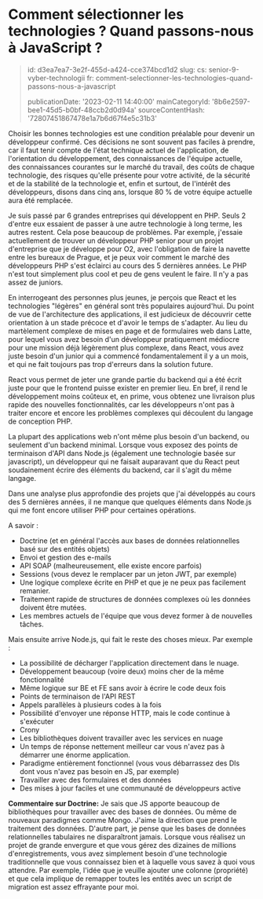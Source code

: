 Comment sélectionner les technologies ? Quand passons-nous à JavaScript ?
=========================================================================

> id: d3ea7ea7-3e2f-455d-a424-cce374bcd1d2
> slug:
> 	cs: senior-9-vyber-technologii
> 	fr: comment-selectionner-les-technologies-quand-passons-nous-a-javascript
> 
> publicationDate: '2023-02-11 14:40:00'
> mainCategoryId: '8b6e2597-bee1-45d5-b0bf-48ccb2d0d94a'
> sourceContentHash: '72807451867478e1a7b6d67f4e5c31b3'

Choisir les bonnes technologies est une condition préalable pour devenir un développeur confirmé. Ces décisions ne sont souvent pas faciles à prendre, car il faut tenir compte de l'état technique actuel de l'application, de l'orientation du développement, des connaissances de l'équipe actuelle, des connaissances courantes sur le marché du travail, des coûts de chaque technologie, des risques qu'elle présente pour votre activité, de la sécurité et de la stabilité de la technologie et, enfin et surtout, de l'intérêt des développeurs, disons dans cinq ans, lorsque 80 % de votre équipe actuelle aura été remplacée.

Je suis passé par 6 grandes entreprises qui développent en PHP. Seuls 2 d'entre eux essaient de passer à une autre technologie à long terme, les autres restent. Cela pose beaucoup de problèmes. Par exemple, j'essaie actuellement de trouver un développeur PHP senior pour un projet d'entreprise que je développe pour O2, avec l'obligation de faire la navette entre les bureaux de Prague, et je peux voir comment le marché des développeurs PHP s'est éclairci au cours des 5 dernières années. Le PHP n'est tout simplement plus cool et peu de gens veulent le faire. Il n'y a pas assez de juniors.

En interrogeant des personnes plus jeunes, je perçois que React et les technologies "légères" en général sont très populaires aujourd'hui. Du point de vue de l'architecture des applications, il est judicieux de découvrir cette orientation à un stade précoce et d'avoir le temps de s'adapter. Au lieu du martèlement complexe de mises en page et de formulaires web dans Latte, pour lequel vous avez besoin d'un développeur pratiquement médiocre pour une mission déjà légèrement plus complexe, dans React, vous avez juste besoin d'un junior qui a commencé fondamentalement il y a un mois, et qui ne fait toujours pas trop d'erreurs dans la solution future.

React vous permet de jeter une grande partie du backend qui a été écrit juste pour que le frontend puisse exister en premier lieu. En bref, il rend le développement moins coûteux et, en prime, vous obtenez une livraison plus rapide des nouvelles fonctionnalités, car les développeurs n'ont pas à traiter encore et encore les problèmes complexes qui découlent du langage de conception PHP.

La plupart des applications web n'ont même plus besoin d'un backend, ou seulement d'un backend minimal. Lorsque vous exposez des points de terminaison d'API dans Node.js (également une technologie basée sur javascript), un développeur qui ne faisait auparavant que du React peut soudainement écrire des éléments du backend, car il s'agit du même langage.

Dans une analyse plus approfondie des projets que j'ai développés au cours des 5 dernières années, il ne manque que quelques éléments dans Node.js qui me font encore utiliser PHP pour certaines opérations.

A savoir :

- Doctrine (et en général l'accès aux bases de données relationnelles basé sur des entités objets)
- Envoi et gestion des e-mails
- API SOAP (malheureusement, elle existe encore parfois)
- Sessions (vous devez le remplacer par un jeton JWT, par exemple)
- Une logique complexe écrite en PHP et que je ne peux pas facilement remanier.
- Traitement rapide de structures de données complexes où les données doivent être mutées.
- Les membres actuels de l'équipe que vous devez former à de nouvelles tâches.

Mais ensuite arrive Node.js, qui fait le reste des choses mieux. Par exemple :

- La possibilité de décharger l'application directement dans le nuage.
- Développement beaucoup (voire deux) moins cher de la même fonctionnalité
- Même logique sur BE et FE sans avoir à écrire le code deux fois
- Points de terminaison de l'API REST
- Appels parallèles à plusieurs codes à la fois
- Possibilité d'envoyer une réponse HTTP, mais le code continue à s'exécuter
- Crony
- Les bibliothèques doivent travailler avec les services en nuage
- Un temps de réponse nettement meilleur car vous n'avez pas à démarrer une énorme application.
- Paradigme entièrement fonctionnel (vous vous débarrassez des DIs dont vous n'avez pas besoin en JS, par exemple)
- Travailler avec des formulaires et des données
- Des mises à jour faciles et une communauté de développeurs active

**Commentaire sur Doctrine:** Je sais que JS apporte beaucoup de bibliothèques pour travailler avec des bases de données. Ou même de nouveaux paradigmes comme Mongo. J'aime la direction que prend le traitement des données. D'autre part, je pense que les bases de données relationnelles tabulaires ne disparaîtront jamais. Lorsque vous réalisez un projet de grande envergure et que vous gérez des dizaines de millions d'enregistrements, vous avez simplement besoin d'une technologie traditionnelle que vous connaissez bien et à laquelle vous savez à quoi vous attendre. Par exemple, l'idée que je veuille ajouter une colonne (propriété) et que cela implique de remapper toutes les entités avec un script de migration est assez effrayante pour moi.
